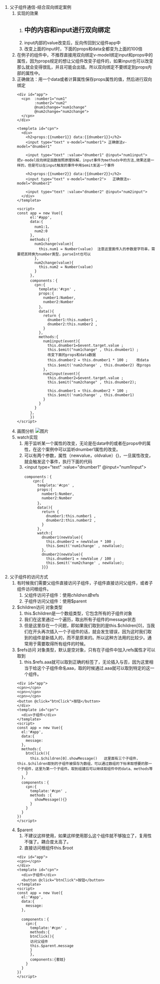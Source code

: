 1. 父子组件通信-结合双向绑定案例
   1. 实现的效果
      1. <h2>中的内容和input进行双向绑定
      2. input内部的value改变后，反向传回到父组件app中
      3. 改变上面的input时，下面的props和data全都变为上面的100倍
   2. 在例子的组件中，不推荐直接用双向绑定v-model绑定input和props中的属性，因为props规定的想让父组件改变子组件的，如果input也可以改变那么就会变得很乱，并且可能会出错。所以双向绑定不要绑定到props内部的属性中。
   3. 正确做法：用一个data或者计算属性保存props属性的值，然后进行双向绑定
      ```
      <div id="app">
        <cpn  :number1="num1" 
              :number2="num2"
              @num1change="num1change"
              @num2change="num2change">
        </cpn>
      </div>

      <templeta id="cpn">
        <div>
          <h2>props:{{number1}} data:{{dnumber1}}</h2>
          <input type="text" v-model="number1"> 正确做法v-model="dnumber1"

          <input type="text" :value="dnumber1" @input="num1input">   把v-model双向绑定函数按照原理拆解，input事件为methods中的方法,效果还是一样的，但是可以在input触发的事件中用$emit发送一个事件

          <h2>props:{{number2}} data:{{dnumber2}}</h2>
          <input type="text" v-model="number2">   正确做法v-model="dnumber2"

          <input type="text" :value="dnumber2" @input="num2input">   
        </div>
      </templeta>

      <script>
      const app = new Vue({
            el:'#app',
            data:{
              num1:1，
              num2:0
            },
            methods:{
              num1change(value){
                this.num1 = Number(value)  注意这里面传入的参数是字符串，需要把其转换为number类型，parseInt也可以
              },
              num2change(value){
                this.num2 = Number(value)
              }
            },
            components：{
              cpn:{
                templeta:'#cpn' ,
                props:{
                  number1:Number,
                  number2:Number
                }，
                data(){
                  return {
                    dnumber1:this.number1 ,
                    dnumber2:this.number2 ,
                  }
                },
                methods:{
                  num1input(event){
                    this.dnumber1=$event.target.value ;
                    this.$emit("num1change" , this.dnumber1) ;
                    改变下面的props和data数据
                    this.dnumber2 = this.dnumber1 * 100 ;    改data
                    this.$emit('num2change' , this.dnumber2) 改props
                  },
                  num2input(event){
                    this.dnumber2=$event.target.value ;
                    this.$emit("num2change" , this.dnumber2);

                    this.dnumber1 = this.dnumber2 * 100 ;
                    this.$emit('num1change' , this.dnumber1)
                  }
                }
              }
            }，
            })  
      </script>
      ```
   4. 画图分析  ![图片](./双向绑定案例效果图.png) 
   5. watch实现
      1. 用于监听某一个属性的改变，无论是在data中的或者在props中的属性，在这个案例中可以监听dnumber1属性的改变。
      2. 可以有两个参数，属性（newvalue，oldvalue）{}，一旦属性改变，就会触发这个事件，执行下面的代码
      3. <input type="text" :value="dnumber1" @input="num1input">
          ```
          components：{
              cpn:{
                templeta:'#cpn' ,
                props:{
                  number1:Number,
                  number2:Number
                }，
                data(){
                  return {
                    dnumber1:this.number1 ,
                    dnumber2:this.number2 ,
                  }
                },
                watch:{
                  dnumber1(newValue){
                    this.dnumber2 = newValue * 100 ;
                    this.$emit('num1change' , newValue);
                  },
                  dnumber2(newValue){
                    this.dnumber1 = newValue / 100 ;
                    this.$emit('num2change' , newValue);
                  }}}
          ```
2. 父子组件的访问方式
   1. 有时候我们需要父组件直接访问子组件，子组件直接访问父组件，或者子组件访问根组件。
      1. 父组件访问子组件：使用$children或$refs
      2. 子组件访问父组件：使用$parent
   2. $children访问 对象类型
      1. this.$children是一个数组类型，它包含所有的子组件对象
      2. 我们在这里通过一个遍历，取出所有子组件的message状态
      3. 但是这里存在一个问题，即如果我们取到的是this.$children[0]，当我们在开头再次插入一个子组件的话，就会发生错误，因为这时我们取到的组件是新插入的，而不是原来的。所以这种方法用的比较少。通常用于需要取得所有组件的时候。
   3. $refs访问 对象类型，默认是空对象，只有在子组件中加入refs属性才可以取到
      1. <cpn ref="aaa"></cpn>   this.$refs.aaa就可以取到正确的标签了，无论插入与否，因为这里相当于给这个子组件命名aaa，取的时候通过.aaa就可以取到特定的这一个组件。
        ```
        <div id="app">
        <cpn></cpn>
        <cpn></cpn>
        <cpn></cpn>
        <button @click="btnClick">按钮</button>
        </div>
        <template id="cpn">
          <div>子组件</div>
        </template>
      <script>  
        const app = new Vue({
          el:'#app',
          data:{
            message:
          },
          methods:{
            btnClick(){
              this.$children[0].showMessage()   这里面有三个子组件，this.$children取到的子组件被保存为数组，可以通过数组的下标来取想要的那一个子组件，这里为第一个子组件。取到组建后可以继续取组件中的data、methods等
            }
          },
          components：{
            cpn:{
              template:'#cpn' ,
              methods :{
                showMessage(){}
              }
            }
          }
        })  
      </script>
        ```
   4. $parent
      1. 不建议这样使用，如果这样使用那么这个组件就不够独立了，复用性不强了。耦合度太高了。
      2. 直接访问根组件this.$root
        ```
        <div id="app">
        <cpn></cpn>
        </div>
        <template id="cpn">
          <div>子组件</div>
          <button @click="btnClick">按钮</button>
        </template>
      <script>  
        const app = new Vue({
          el:'#app',
          data:{
            message:
          },
          
          components：{
            cpn:{
              template:'#cpn' ,
              methods:{
              btnClick(){
              访问父组件
              this.$parent.message
              }
              },
              components:{套娃}
            }
          }
        })  
      </script>
        ```